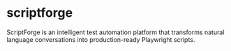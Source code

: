 # scriptforge
ScriptForge is an intelligent test automation platform that transforms natural language conversations into production-ready Playwright scripts. 
